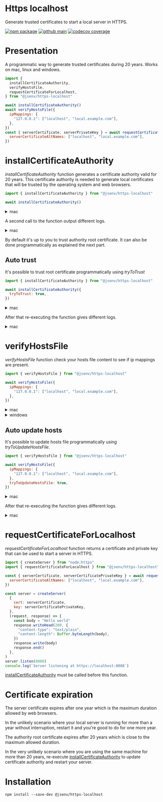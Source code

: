 # Https localhost

Generate trusted certificates to start a local server in HTTPS.

[![npm package](https://img.shields.io/npm/v/@jsenv/https-localhost.svg?logo=npm&label=package)](https://www.npmjs.com/package/@jsenv/https-localhost)
[![github main](https://github.com/jsenv/https-localhost/workflows/main/badge.svg)](https://github.com/jsenv/https-localhost/actions?workflow=main)
[![codecov coverage](https://codecov.io/gh/jsenv/https-localhost/branch/main/graph/badge.svg)](https://codecov.io/gh/jsenv/https-localhost)

# Presentation

A programmatic way to generate trusted certificates during 20 years.
Works on mac, linux and windows.

```js
import {
  installCertificateAuthority,
  verifyHostsFile,
  requestCertificateForLocalhost,
} from "@jsenv/https-localhost"

await installCertificateAuthority()
await verifyHostsFile({
  ipMappings: {
    "127.0.0.1": ["localhost", "local.example.com"],
  },
})
const { serverCertificate, serverPrivateKey } = await requestCertificateForLocalhost({
  serverCertificateAltNames: ["localhost", "local.example.com"],
})
```

# installCertificateAuthority

_installCertificateAuthority_ function generates a certificate authority valid for 20 years.
This certificate authority is needed to generate local certificates that will be trusted by the operating system and web browsers.

```js
import { installCertificateAuthority } from "@jsenv/https-localhost"

await installCertificateAuthority()
```

<details>
  <summary>mac</summary>

```console
> node ./install_certificate_authority.mjs

ℹ authority root certificate not found in filesystem
Generating authority root certificate valid for 20 years...
✔ authority root certificate written at /Users/dmail/https_localhost/http_localhost_root_certificate.crt
ℹ You should add root certificate to mac OS keychain
ℹ You should add root certificate to Firefox
```

</details>

A second call to the function output different logs.

<details>
  <summary>mac</summary>

```console
> node ./install_certificate_authority.mjs

✔ authority root certificate found in filesystem
Checking certificate validity...
✔ certificate valid for 19 years
Detect if certificate attributes have changed...
✔ certificate attributes are the same
Check if certificate is trusted by mac OS...
ℹ certificate not trusted by mac OS
Check if certificate is trusted by Firefox...
ℹ certificate not trusted by Firefox
```

</details>

By default it's up to you to trust authority root certificate.
It can also be done programmatically as explained the next part.

## Auto trust

It's possible to trust root certificate programmatically using _tryToTrust_

```js
import { installCertificateAuthority } from "@jsenv/https-localhost"

await installCertificateAuthority({
  tryToTrust: true,
})
```

<details>
  <summary>mac</summary>

```console
> node ./install_certificate_authority.mjs

ℹ authority root certificate not found in filesystem
Generating authority root certificate valid for 20 years...
✔ authority root certificate written at /Users/dmail/https_localhost/https_localhost_root_certificate.crt
Adding certificate to mac keychain...
❯ sudo security add-trusted-cert -d -r trustRoot -k /Library/Keychains/System.keychain "/Users/dmail/https_localhost/https_localhost_root_certificate.crt"
Password:
✔ certificate added to mac keychain
Adding certificate in Firefox...
✔ certificate added in Firefox
```

</details>

After that re-executing the function gives different logs.

<details>
  <summary>mac</summary>

```console
> node ./install_certificate_authority.mjs

✔ authority root certificate found in filesystem
Checking certificate validity...
✔ certificate valid for 19 years
Detect if certificate attributes have changed...
✔ certificate attributes are the same
Check if certificate is trusted by mac OS...
✔ certificate trusted by mac OS
Check if certificate is trusted by Firefox...
✔ certificate trusted by Firefox
```

</details>

# verifyHostsFile

_verifyHostsFile_ function check your hosts file content to see if ip mappings are present.

```js
import { verifyHostsFile } from "@jsenv/https-localhost"

await verifyHostsFile({
  ipMappings: {
    "127.0.0.1": ["localhost", "local.example.com"],
  },
})
```

<details>
  <summary>mac</summary>

```console
> node ./verify_hosts.mjs

Check hosts file content...
⚠ 1 mapping is missing in hosts file
--- hosts file path ---
/etc/hosts
--- suggested hosts file content ---
##
# Host Database
#
#
# localhost is used to configure the loopback interface
# when the system is booting. Do not change this entry.
##
127.0.0.1	      localhost
255.255.255.255 broadcasthost
::1             localhost
127.0.0.1	      local.example.com
```

</details>

<details>
  <summary>windows</summary>

```console
> node ./verify_hosts.mjs

Check hosts file content...
⚠ 2 mappings are missing in hosts file
--- hosts file path ---
C:\\Windows\\System32\\Drivers\\etc\\hosts
--- suggested hosts file content ---
# Copyright (c) 1993-2006 Microsoft Corp.
#
# This is a sample HOSTS file used by Microsoft TCP/IP for Windows.
#
# This file contains the mappings of IP addresses to host names. Each
# entry should be kept on an individual line. The IP address should
# be placed in the first column followed by the corresponding host name.
# The IP address and the host name should be separated by at least one
# space.
#
# Additionally, comments (such as these) may be inserted on individual
# lines or following the machine name denoted by a '#' symbol.
#
# For example:
#
# 102.54.94.97 rhino.acme.com
# source server
# 38.25.63.10 x.acme.com
# x client host
# localhost name resolution is handle within DNS itself.
# 127.0.0.1 localhost
# ::1 localhost
127.0.0.1	      localhost
127.0.0.1	      local.example.com
```

</details>

## Auto update hosts

It's possible to update hosts file programmatically using _tryToUpdateHostsFile_.

```js
import { verifyHostsFile } from "@jsenv/https-localhost"

await verifyHostsFile({
  ipMappings: {
    "127.0.0.1": ["localhost", "local.example.com"],
  },
  tryToUpdateHostsFile: true,
})
```

<details>
  <summary>mac</summary>

```console
Check hosts file content...
ℹ 1 mapping is missing in hosts file
Adding 2 mapping(s) in hosts file...
❯ echo "##
# Host Database
#
#
# localhost is used to configure the loopback interface
# when the system is booting. Do not change this entry.
##
127.0.0.1	      localhost
255.255.255.255 broadcasthost
::1             localhost
127.0.0.1	      local.example.com
127.0.0.1       local.example.com
" | sudo tee /etc/hosts
Password:
✔ mappings added to hosts file
```

</details>

After that re-executing the function gives different logs.

<details>
  <summary>mac</summary>

```console
> node ./verify_hosts.mjs

Check hosts file content...
✔ all ip mappings found in hosts file
```

</details>

# requestCertificateForLocalhost

_requestCertificateForLocalhost_ function returns a certificate and private key that can be used to start a server in HTTPS.

```js
import { createServer } from "node:https"
import { requestCertificateForLocalhost } from "@jsenv/https-localhost"

const { serverCertificate, serverCertificatePrivateKey } = await requestCertificateForLocalhost({
  serverCertificateAltNames: ["localhost", "local.example.com"],
})

const server = createServer(
  {
    cert: serverCertificate,
    key: serverCertificatePrivateKey,
  },
  (request, response) => {
    const body = "Hello world"
    response.writeHead(200, {
      "content-type": "text/plain",
      "content-length": Buffer.byteLength(body),
    })
    response.write(body)
    response.end()
  },
)
server.listen(8080)
console.log(`Server listening at https://localhost:8080`)
```

[installCertificateAuthority](#installCertificateAuthority) must be called before this function.

# Certificate expiration

The server certificate expires after one year which is the maximum duration allowed by web browsers.

In the unlikely scenario where your local server is running for more than a year without interruption, restart it and you're good to do for one more year.

The authority root certificate expires after 20 years which is close to the maximum allowed duration.

In the very unlikely scenario where you are using the same machine for more than 20 years, re-execute [installCertificateAuthority](#installCertificateAuthority) to update certificate authority and restart your server.

# Installation

```console
npm install --save-dev @jsenv/https-localhost
```
